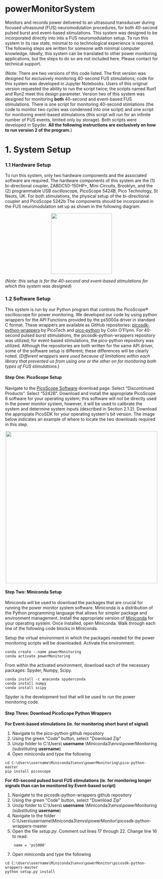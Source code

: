 # powerMonitorSystem

Monitors and records power delivered to an ultrasound transducuer during focused ultrasound (FUS) neuromodulation procedures, for both 40-second pulsed burst and event-based stimulations. This system was designed to be incorporated directly into into a FUS neuromodulation setup. To run this system in its raw state, minimal to no technological experience is required. The following steps are written for someone with minimal computer knowledge. Ideally, this system can be translated to other power monitoring applications, but the steps to do so are not included here. Please contact for technical support.

(Note: There are two versions of this code listed. The first version was designed for exclusively monitoring 40-second FUS stimulations; code for this system was developed in Jupyter Notebooks. Users of this original version requested the ability to run the script twice; the scripts named Run1 and Run2 meet this design parameter. Version two of this system was designed for monitoring **both** 40-second and event-based FUS stimulations. There is one script for monitoring 40-second stimlations (the code to monitor two cycles was condensed into one script) and one script for monitoring event-based stimulations (this script will run for an infinite number of FUS events, limited only by storage). Both scripts were developed in Spyder. **All the following instructions are exclusively on how to run version 2 of the program.**)

# 1. System Setup

### 1.1 Hardware Setup
To run this system, only two hardware components and the associated software are required. The hardware components of this system are the (1) bi-directional coupler, ZABDC50-150HP+, Mini-Circuits, Brooklyn, and the (2) programmable USB oscilloscope, PicoScope 5424B, Pico Technology, St Neots, UK. For both stimulations, the physical setup of the bi-directional coupler and PicoScope 5242b The components should be incorporated in the FUS neuromodulation set up as shown in the following diagram: 
<p align="center">
  <img src="https://user-images.githubusercontent.com/79548629/141196488-7f4f442c-c110-4b50-a4ef-c6bc313267e7.png" height="200">
</p>

(*Note: this setup is for the 40-second and event-based stimulations for which this system was designed*) 

### 1.2 Software Setup
This system is run by our Python program that controls the PicoScope® oscilloscope for power monitoring. We developed our code by using python wrappers for the API Functions provided by the ps5000a driver in standard C format. These wrappers are available as GitHub repositories: [picosdk-python-wrappers](https://github.com/picotech/picosdk-python-wrappers) by PicoTech and [pico-python](https://github.com/colinoflynn/pico-python) by Colin O'Flynn. For 40-second pulsed burst stimulations, the picosdk-python-wrappers repository was utilized; for event-based stimulations, the pico-python repository was utilized. Although the repositories are both written for the same API driver, some of the software setup is different; these differences will be clearly noted. (*Different wrappers were used because of limitations within each library that prevented us from using one or the other on for monitoring both types of FUS stimulations.*)

#### Step One: PicoScope Setup

Navigate to the [PicoScope Software](https://www.picotech.com/downloads) download page. Select “Discontinued Products”. Select “5242B”. Download and install the appropriate PicoScope 6 software for your operating system; this software will not be directly used in the power monitor system, however, it will be used to calibrate the system and determine system inputs (described in Section 2.1.2). Download the appropiate PicoSDK for your operating system's bit version. The image below indicates an example of where to locate the two downloads required in this step. 
<p align="center">
  <img src="https://user-images.githubusercontent.com/79548629/141529704-23a285b3-ca74-4a08-8b76-b10d46f1c376.png" width="500">
</p>

#### Step Two: Miniconda Setup

Miniconda will be used to download the packages that are crucial for running the power monitor system software. Miniconda is a distribution of the Python programming language that allows for simpler package and environment management. Install the appropriate version of [Miniconda](https://docs.conda.io/en/latest/miniconda.html) for your operating system. Once installed, open Miniconda. Walk through each line of the following code blocks in Miniconda. 

Setup the virtual environment in which the packages needed for the power monitoring scripts will be downloaded. Activate the environment.
```
conda create --name powerMonitoring
conda activate powerMonitoring
```

From within the activated environment, download each of the necessary packages: Spyder, Numpy, Scipy. 
```
conda install -c anaconda spyderconda 
conda install numpy
conda install scipy
```
Spyder is the development tool that will be used to run the power monitoring code.

#### Step Three: Download PicoScope Python Wrappers

**For Event-based stimulations (ie. for monitoring short burst of signal)**

1. Navigate to the pico-python github repository
2. Using the green "Code" button, select "Download Zip"
3. Unzip folder to C:\Users\ **username** \Miniconda3\envs\powerMonitoring (substituting **username**)
4. Open miniconda and type the following
```
cd C:\Users\username\Miniconda3\envs\powerMonitoring\pico-python-master
pip install picoscope
```

**For 40-second pulsed burst FUS stimulations (ie. for monitoring longer signals than can be monitored by Event-based script)**

1. Navigate to the picosdk-python-wrappers github repository
2. Using the green "Code" button, select "Download Zip"
3. Unzip folder to C:\Users\ **username** \Miniconda3\envs\powerMonitoring (substituting **username**)
4. Navigate to the folder C:\Users\username\Miniconda3\envs\powerMonitor\picosdk-python-wrappers-master
5. Open the file *setup.py*. Comment out lines 17 through 22. Change line 16 to read:
```
    name = 'ps5000'
```
7. Open miniconda and type the following
```
cd C:\Users\username\Miniconda3\envs\powerMonitor\picosdk-python-wrappers-master
python setup.py install
```

